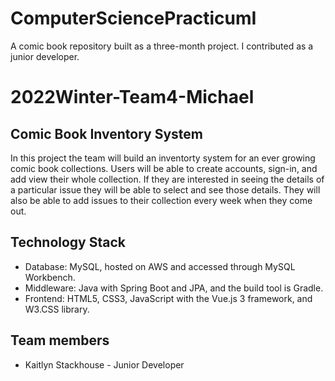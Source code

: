 # ComputerSciencePracticumI
A comic book repository built as a three-month project. I contributed as a junior developer. 

# 2022Winter-Team4-Michael

## Comic Book Inventory System
In this project the team will build an inventorty system for an ever growing comic book collections. Users will be able to create accounts, sign-in, and add view their whole collection. If they are interested in seeing the details of a particular issue they will be able to select and see those details. They will also be able to add issues to their collection every week when they come out.

## Technology Stack
* Database: MySQL, hosted on AWS and accessed through MySQL Workbench.
* Middleware: Java with Spring Boot and JPA, and the build tool is Gradle.
* Frontend: HTML5, CSS3, JavaScript with the Vue.js 3 framework, and W3.CSS library.

## Team members
* Kaitlyn Stackhouse - Junior Developer
